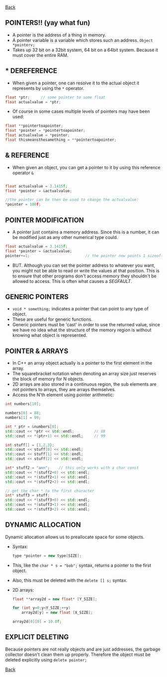 [Back](README.md)

POINTERS!! (yay what fun)
-------------------------------------------------------
- A pointer is the address of a thing in memory.
- A pointer variable is a variable which stores such an address. ```Object *pointerv;```
- Takes up 32 bit on a 32bit system, 64 bit on a 64bit system. Because it must cover the entire RAM.

## * DEREFERENCE
- When given a pointer, one can resolve it to the actual object it represents by using the ```*``` operator.
```c++
float *ptr;     // some pointer to some float
float actualvalue = *ptr;
```

- Of course in some cases multiple levels of pointers may have been used:
```c++
float **pointertoapointer;
float *pointer = *pointertoapointer;
float actualvalue = *pointer;
float thismeansthesamething = **pointertoapointer; 
```

## & REFERENCE
- When given an object, you can get a pointer to it by using this reference operator ```&```
```c++

float actualvalue = 3.1415f;
float *pointer = &actualvalue;

//the pointer can be then be used to change the actualvalue:
*pointer = 100f;
```

## POINTER MODIFICATION
- A pointer just contains a memory address. Since this is a number, it can be modified just as any other numerical type
could.
```c++
float actualvalue = 3.1415f;
float *pointer = &actualvalue;
pointer+=1;                         // the pointer now points 1 sizeof(float) forward.
```

- BUT. Although you can set the pointer address to whatever you want, you might not be able to read or write the values at
that position. This is to ensure that other programs don't access memory they shouldn't be allowed to access. This is often 
what causes a *SEGFAULT*.

## GENERIC POINTERS
- ```void * something;``` indicates a pointer that can point to any type of object.
- These are useful for generic functions.
- Generic pointers must be 'cast' in order to use the returned value, since we have no idea what the structure of the memory 
region is without knowing what object is represented.

## POINTER & ARRAYS
- In C++ an array object actually is a pointer to the first element in the array.
- The squarebracket notation when denoting an array size just reserves the block of memory for N objects.
- 2D arrays are also stored in a continuous region, the sub elements are not pointers to arrays, they are arrays themselves.
- Access the N'th element using pointer arithmetic:

```c++
int numbers[10];

numbers[0] = 88;
numbers[1] = 99;

int * ptr = &numbers[0];
std::cout << *ptr << std::endl;         // 88 
std::cout << *(ptr+1) << std::endl;     // 99
```

```c++
int stuff[] = {1,2,3};
std::cout << stuff[0] << std::endl;
std::cout << stuff[1] << std::endl;
std::cout << stuff[2] << std::endl;

int* stuff2 = "ann";    // this only works with a char const
std::cout << *(stuff2+0) << std::endl;
std::cout << *(stuff2+1) << std::endl;
std::cout << *(stuff2+2) << std::endl;

// get the char * to the first character
int* stuff3 = stuff;
std::cout << *(stuff3+0) << std::endl;
std::cout << *(stuff3+1) << std::endl;
std::cout << *(stuff3+2) << std::endl;
```
## DYNAMIC ALLOCATION
Dynamic allocation allows us to preallocate space for some objects. 
- Syntax:
    ```c++
    type *pointer = new type[SIZE];
    ```
- This, like the ```char * s = "bob";``` syntax, returns a pointer to the first object.
- Also, this must be deleted with the ```delete [] s;``` syntax.

- 2D arrays:
    ```c++
    float **array2d = new float* [Y_SIZE];

    for (int y=0;y<Y_SIZE;++y)
        array2d[y] = new float [X_SIZE];

    array2d[0][0] = 10.0f;
    ```

## EXPLICIT DELETING
Because pointers are not really objects and are just addresses, the garbage collector doesn't clean them up properly. Therefore the object must be deleted explicitly using ```delete pointer;```


[Back](README.md)